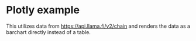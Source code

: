 # Plotly example

This utilizes data from https://api.llama.fi/v2/chain and renders the data as a barchart directly instead of a table.